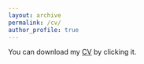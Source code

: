 ```yaml
---
layout: archive
permalink: /cv/
author_profile: true
---
```


You can download my [CV](https://raw.githubusercontent.com/Zhenkang-Peng/Zhenkang-Peng.github.io/master/files/resume.pdf) by clicking it.
